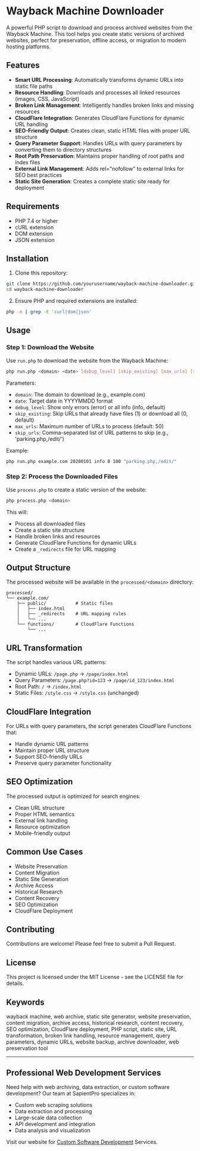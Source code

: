 # Wayback Machine Downloader

A powerful PHP script to download and process archived websites from the Wayback Machine. This tool helps you create static versions of archived websites, perfect for preservation, offline access, or migration to modern hosting platforms.

## Features

- **Smart URL Processing**: Automatically transforms dynamic URLs into static file paths
- **Resource Handling**: Downloads and processes all linked resources (images, CSS, JavaScript)
- **Broken Link Management**: Intelligently handles broken links and missing resources
- **CloudFlare Integration**: Generates CloudFlare Functions for dynamic URL handling
- **SEO-Friendly Output**: Creates clean, static HTML files with proper URL structure
- **Query Parameter Support**: Handles URLs with query parameters by converting them to directory structures
- **Root Path Preservation**: Maintains proper handling of root paths and index files
- **External Link Management**: Adds rel="nofollow" to external links for SEO best practices
- **Static Site Generation**: Creates a complete static site ready for deployment

## Requirements

- PHP 7.4 or higher
- cURL extension
- DOM extension
- JSON extension

## Installation

1. Clone this repository:
```bash
git clone https://github.com/yourusername/wayback-machine-downloader.git
cd wayback-machine-downloader
```

2. Ensure PHP and required extensions are installed:
```bash
php -m | grep -E 'curl|dom|json'
```

## Usage

### Step 1: Download the Website

Use `run.php` to download the website from the Wayback Machine:

```bash
php run.php <domain> <date> [debug_level] [skip_existing] [max_urls] [skip_urls]
```

Parameters:
- `domain`: The domain to download (e.g., example.com)
- `date`: Target date in YYYYMMDD format
- `debug_level`: Show only errors (error) or all info (info, default)
- `skip_existing`: Skip URLs that already have files (1) or download all (0, default)
- `max_urls`: Maximum number of URLs to process (default: 50)
- `skip_urls`: Comma-separated list of URL patterns to skip (e.g., 'parking.php,/edit/')

Example:
```bash
php run.php example.com 20200101 info 0 100 "parking.php,/edit/"
```

### Step 2: Process the Downloaded Files

Use `process.php` to create a static version of the website:

```bash
php process.php <domain>
```

This will:
- Process all downloaded files
- Create a static site structure
- Handle broken links and resources
- Generate CloudFlare Functions for dynamic URLs
- Create a `_redirects` file for URL mapping

## Output Structure

The processed website will be available in the `processed/<domain>` directory:

```
processed/
└── example.com/
    ├── public/           # Static files
    │   ├── index.html
    │   ├── _redirects    # URL mapping rules
    │   └── ...
    └── functions/        # CloudFlare Functions
        └── ...
```

## URL Transformation

The script handles various URL patterns:

- Dynamic URLs: `/page.php` → `/page/index.html`
- Query Parameters: `/page.php?id=123` → `/page/id_123/index.html`
- Root Path: `/` → `/index.html`
- Static Files: `/style.css` → `/style.css` (unchanged)

## CloudFlare Integration

For URLs with query parameters, the script generates CloudFlare Functions that:
- Handle dynamic URL patterns
- Maintain proper URL structure
- Support SEO-friendly URLs
- Preserve query parameter functionality

## SEO Optimization

The processed output is optimized for search engines:
- Clean URL structure
- Proper HTML semantics
- External link handling
- Resource optimization
- Mobile-friendly output

## Common Use Cases

- Website Preservation
- Content Migration
- Static Site Generation
- Archive Access
- Historical Research
- Content Recovery
- SEO Optimization
- CloudFlare Deployment

## Contributing

Contributions are welcome! Please feel free to submit a Pull Request.

## License

This project is licensed under the MIT License - see the LICENSE file for details.

## Keywords

wayback machine, web archive, static site generator, website preservation, content migration, archive access, historical research, content recovery, SEO optimization, CloudFlare deployment, PHP script, static site, URL transformation, broken link handling, resource management, query parameters, dynamic URLs, website backup, archive downloader, web preservation tool

---

## Professional Web Development Services

Need help with web archiving, data extraction, or custom software development? Our team at SapientPro specializes in:

- Custom web scraping solutions
- Data extraction and processing
- Large-scale data collection
- API development and integration
- Data analysis and visualization

Visit our website for [Custom Software Development](https://sapient.pro/custom-software-development) Services. 